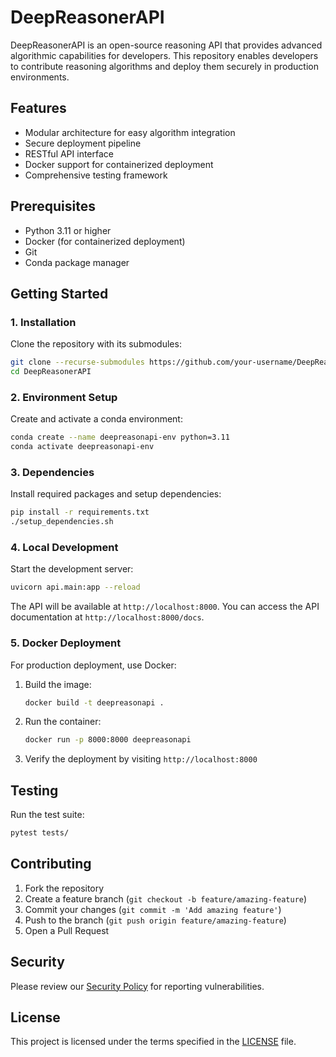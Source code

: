 # DeepReasonerAPI

DeepReasonerAPI is an open-source reasoning API that provides advanced algorithmic capabilities for developers. This repository enables developers to contribute reasoning algorithms and deploy them securely in production environments.

## Features

- Modular architecture for easy algorithm integration
- Secure deployment pipeline
- RESTful API interface
- Docker support for containerized deployment
- Comprehensive testing framework

## Prerequisites

- Python 3.11 or higher
- Docker (for containerized deployment)
- Git
- Conda package manager

## Getting Started

### 1. Installation

Clone the repository with its submodules:
```bash
git clone --recurse-submodules https://github.com/your-username/DeepReasonerAPI.git
cd DeepReasonerAPI
```

### 2. Environment Setup

Create and activate a conda environment:
```bash
conda create --name deepreasonapi-env python=3.11
conda activate deepreasonapi-env
```

### 3. Dependencies

Install required packages and setup dependencies:
```bash
pip install -r requirements.txt
./setup_dependencies.sh
```

### 4. Local Development

Start the development server:
```bash
uvicorn api.main:app --reload
```

The API will be available at `http://localhost:8000`. You can access the API documentation at `http://localhost:8000/docs`.

### 5. Docker Deployment

For production deployment, use Docker:

1. Build the image:
   ```bash
   docker build -t deepreasonapi .
   ```

2. Run the container:
   ```bash
   docker run -p 8000:8000 deepreasonapi
   ```

3. Verify the deployment by visiting `http://localhost:8000`

## Testing

Run the test suite:
```bash
pytest tests/
```

## Contributing

1. Fork the repository
2. Create a feature branch (`git checkout -b feature/amazing-feature`)
3. Commit your changes (`git commit -m 'Add amazing feature'`)
4. Push to the branch (`git push origin feature/amazing-feature`)
5. Open a Pull Request

## Security

Please review our [Security Policy](SECURITY.md) for reporting vulnerabilities.

## License

This project is licensed under the terms specified in the [LICENSE](LICENSE) file.